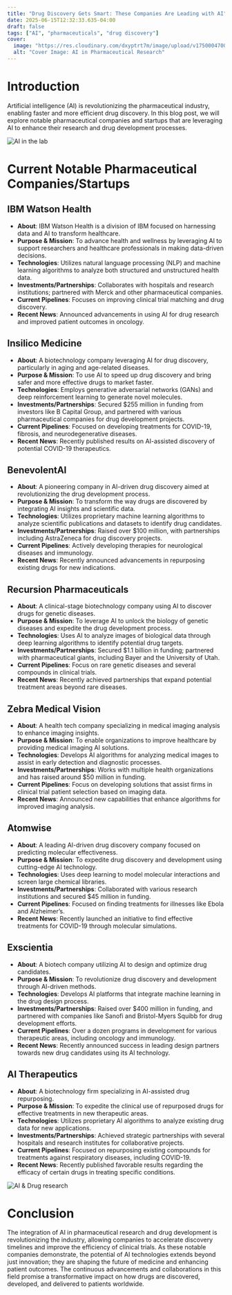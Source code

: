 ```yaml
---
title: "Drug Discovery Gets Smart: These Companies Are Leading with AI"
date: 2025-06-15T12:32:33.635-04:00
draft: false
tags: ["AI", "pharmaceuticals", "drug discovery"]
cover:
  image: "https://res.cloudinary.com/dxyptrt7m/image/upload/v1750004700/l4b0npsymie8vwry5iwj.jpg"
  alt: "Cover Image: AI in Pharmaceutical Research"
---
```


# Introduction
Artificial intelligence (AI) is revolutionizing the pharmaceutical industry, enabling faster and more efficient drug discovery. In this blog post, we will explore notable pharmaceutical companies and startups that are leveraging AI to enhance their research and drug development processes.


![AI in the lab](https://res.cloudinary.com/dxyptrt7m/image/upload/v1750004466/rldlyh4igujc0eztoxkx.jpg)


# Current Notable Pharmaceutical Companies/Startups

## IBM Watson Health
- **About**: IBM Watson Health is a division of IBM focused on harnessing data and AI to transform healthcare.
- **Purpose & Mission**: To advance health and wellness by leveraging AI to support researchers and healthcare professionals in making data-driven decisions.
- **Technologies**: Utilizes natural language processing (NLP) and machine learning algorithms to analyze both structured and unstructured health data.
- **Investments/Partnerships**: Collaborates with hospitals and research institutions; partnered with Merck and other pharmaceutical companies.
- **Current Pipelines**: Focuses on improving clinical trial matching and drug discovery.
- **Recent News**: Announced advancements in using AI for drug research and improved patient outcomes in oncology.

## Insilico Medicine
- **About**: A biotechnology company leveraging AI for drug discovery, particularly in aging and age-related diseases.
- **Purpose & Mission**: To use AI to speed up drug discovery and bring safer and more effective drugs to market faster.
- **Technologies**: Employs generative adversarial networks (GANs) and deep reinforcement learning to generate novel molecules.
- **Investments/Partnerships**: Secured $255 million in funding from investors like B Capital Group, and partnered with various pharmaceutical companies for drug development projects.
- **Current Pipelines**: Focused on developing treatments for COVID-19, fibrosis, and neurodegenerative diseases.
- **Recent News**: Recently published results on AI-assisted discovery of potential COVID-19 therapeutics.

## BenevolentAI
- **About**: A pioneering company in AI-driven drug discovery aimed at revolutionizing the drug development process.
- **Purpose & Mission**: To transform the way drugs are discovered by integrating AI insights and scientific data.
- **Technologies**: Utilizes proprietary machine learning algorithms to analyze scientific publications and datasets to identify drug candidates.
- **Investments/Partnerships**: Raised over $100 million, with partnerships including AstraZeneca for drug discovery projects.
- **Current Pipelines**: Actively developing therapies for neurological diseases and immunology.
- **Recent News**: Recently announced advancements in repurposing existing drugs for new indications.

## Recursion Pharmaceuticals
- **About**: A clinical-stage biotechnology company using AI to discover drugs for genetic diseases.
- **Purpose & Mission**: To leverage AI to unlock the biology of genetic diseases and expedite the drug development process.
- **Technologies**: Uses AI to analyze images of biological data through deep learning algorithms to identify potential drug targets.
- **Investments/Partnerships**: Secured $1.1 billion in funding; partnered with pharmaceutical giants, including Bayer and the University of Utah.
- **Current Pipelines**: Focus on rare genetic diseases and several compounds in clinical trials.
- **Recent News**: Recently achieved partnerships that expand potential treatment areas beyond rare diseases.

## Zebra Medical Vision
- **About**: A health tech company specializing in medical imaging analysis to enhance imaging insights.
- **Purpose & Mission**: To enable organizations to improve healthcare by providing medical imaging AI solutions.
- **Technologies**: Develops AI algorithms for analyzing medical images to assist in early detection and diagnostic processes.
- **Investments/Partnerships**: Works with multiple health organizations and has raised around $50 million in funding.
- **Current Pipelines**: Focus on developing solutions that assist firms in clinical trial patient selection based on imaging data.
- **Recent News**: Announced new capabilities that enhance algorithms for improved imaging analysis.

## Atomwise
- **About**: A leading AI-driven drug discovery company focused on predicting molecular effectiveness.
- **Purpose & Mission**: To expedite drug discovery and development using cutting-edge AI technology.
- **Technologies**: Uses deep learning to model molecular interactions and screen large chemical libraries.
- **Investments/Partnerships**: Collaborated with various research institutions and secured $45 million in funding.
- **Current Pipelines**: Focused on finding treatments for illnesses like Ebola and Alzheimer’s.
- **Recent News**: Recently launched an initiative to find effective treatments for COVID-19 through molecular simulations.

## Exscientia
- **About**: A biotech company utilizing AI to design and optimize drug candidates.
- **Purpose & Mission**: To revolutionize drug discovery and development through AI-driven methods.
- **Technologies**: Develops AI platforms that integrate machine learning in the drug design process.
- **Investments/Partnerships**: Raised over $400 million in funding, and partnered with companies like Sanofi and Bristol-Myers Squibb for drug development efforts.
- **Current Pipelines**: Over a dozen programs in development for various therapeutic areas, including oncology and immunology.
- **Recent News**: Recently announced success in leading design partners towards new drug candidates using its AI technology.

## AI Therapeutics
- **About**: A biotechnology firm specializing in AI-assisted drug repurposing.
- **Purpose & Mission**: To expedite the clinical use of repurposed drugs for effective treatments in new therapeutic areas.
- **Technologies**: Utilizes proprietary AI algorithms to analyze existing drug data for new applications.
- **Investments/Partnerships**: Achieved strategic partnerships with several hospitals and research institutes for collaborative projects.
- **Current Pipelines**: Focused on repurposing existing compounds for treatments against respiratory diseases, including COVID-19.
- **Recent News**: Recently published favorable results regarding the efficacy of certain drugs in treating specific conditions.


![AI & Drug research](https://res.cloudinary.com/dxyptrt7m/image/upload/v1750004548/zhhjgware4dwtramc3j9.jpg)


# Conclusion
The integration of AI in pharmaceutical research and drug development is revolutionizing the industry, allowing companies to accelerate discovery timelines and improve the efficiency of clinical trials. As these notable companies demonstrate, the potential of AI technologies extends beyond just innovation; they are shaping the future of medicine and enhancing patient outcomes. The continuous advancements and collaborations in this field promise a transformative impact on how drugs are discovered, developed, and delivered to patients worldwide.